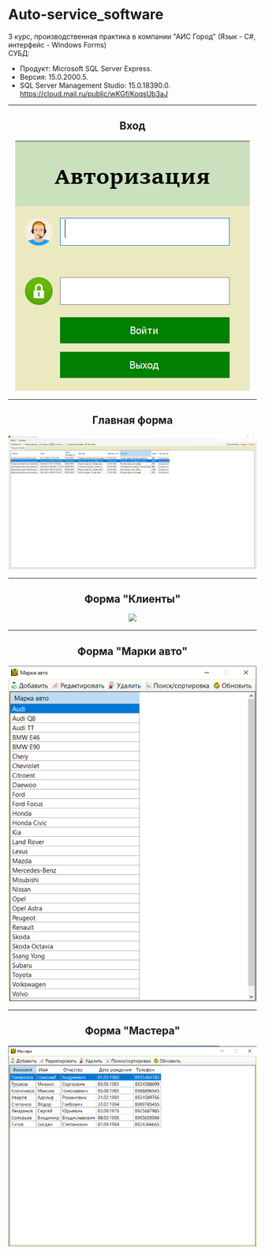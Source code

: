 # Auto-service_software
3 курс, производственная практика в компании "АИС Город" (Язык - С#, интерфейс - Windows Forms)  
СУБД:  
- Продукт: Microsoft SQL Server Express. 
- Версия: 15.0.2000.5. 
- SQL Server Management Studio: 15.0.18390.0.  
https://cloud.mail.ru/public/wKGf/KoqsUb3aJ
<hr/>
<h2 align="center">Вход</h2>
<p align="center">
  <a href="https://raw.githubusercontent.com/kontr24/Auto-service_software/6779884d1f6f9f624e4c43baf348ac9dae9a00f3/ScreenshotsApplication/Entrance.png"><img src="https://github.com/kontr24/Auto-service_software/blob/6779884d1f6f9f624e4c43baf348ac9dae9a00f3/ScreenshotsApplication/Entrance.png"></img></a>
</p>
<hr/>
<h2 align="center">Главная форма</h2>
<p align="center">
  <a href="https://raw.githubusercontent.com/kontr24/Auto-service_software/21f3d986a316fd1639126443bd9b8a6be861faf9/ScreenshotsApplication/MainForm.png"><img src="https://github.com/kontr24/Auto-service_software/blob/21f3d986a316fd1639126443bd9b8a6be861faf9/ScreenshotsApplication/MainForm.png"></img></a>
</p>
<hr/>
<h2 align="center">Форма "Клиенты"</h2>
<p align="center">
  <a href="https://raw.githubusercontent.com/kontr24/Auto-service_software/485ebcccc0684153d82c466e9af3fa211125e4a0/ScreenshotsApplication/СustomersForm.png"><img src="https://github.com/kontr24/Auto-service_software/blob/485ebcccc0684153d82c466e9af3fa211125e4a0/ScreenshotsApplication/%D0%A1ustomersForm.png"></img></a>
</p>
<hr/>
<h2 align="center">Форма "Марки авто"</h2>
<p align="center">
  <a href="https://raw.githubusercontent.com/kontr24/Auto-service_software/e7d89945bdf6dc36a33be3443b79d72d427f244b/ScreenshotsApplication/CarBrandsForm.png"><img src="https://github.com/kontr24/Auto-service_software/blob/e7d89945bdf6dc36a33be3443b79d72d427f244b/ScreenshotsApplication/CarBrandsForm.png"></img></a>
</p>
<hr/>
<h2 align="center">Форма "Мастера"</h2>
<p align="center">
  <a href="https://raw.githubusercontent.com/kontr24/Auto-service_software/684263009d9e08b46aba0d2653594b2da7ab2dca/ScreenshotsApplication/MastersForm.png"><img src="https://github.com/kontr24/Auto-service_software/blob/684263009d9e08b46aba0d2653594b2da7ab2dca/ScreenshotsApplication/MastersForm.png"></img></a>
</p>

